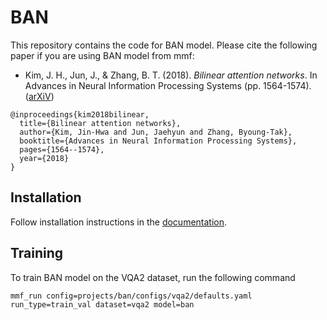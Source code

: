 # BAN

This repository contains the code for BAN model. Please cite the following paper if you are using BAN model from mmf:

* Kim, J. H., Jun, J., & Zhang, B. T. (2018). *Bilinear attention networks*. In Advances in Neural Information Processing Systems (pp. 1564-1574). ([arXiV](https://arxiv.org/abs/1805.07932))
```
@inproceedings{kim2018bilinear,
  title={Bilinear attention networks},
  author={Kim, Jin-Hwa and Jun, Jaehyun and Zhang, Byoung-Tak},
  booktitle={Advances in Neural Information Processing Systems},
  pages={1564--1574},
  year={2018}
}
```

## Installation

Follow installation instructions in the [documentation](https://mmf.readthedocs.io/en/latest/notes/installation.html).

## Training
To train BAN model on the VQA2 dataset, run the following command
```
mmf_run config=projects/ban/configs/vqa2/defaults.yaml run_type=train_val dataset=vqa2 model=ban
```
